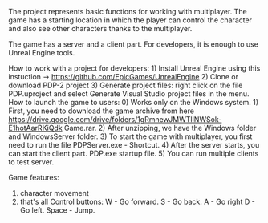 The project represents basic functions for working with multiplayer. The game has a starting location in which the player can control the character 
and also see other characters thanks to the multiplayer. 

The game has a server and a client part. For developers, it is enough to use Unreal Engine tools.

How to work with a project for developers:
    1) Install Unreal Engine using this instuction -> https://github.com/EpicGames/UnrealEngine
    2) Clone or download PDP-2 project
    3) Generate project files: right click on the file PDP.uproject and select Generate Visual Studio project files in the menu.
How to launch the game to users:
    0) Works only on the Windows system.
    1) First, you need to download the game archive from here https://drive.google.com/drive/folders/1gRmnewJMWTIlNWSok-E1hotAarRKiQdk Game.rar.
    2) After unzipping, we have the Windows folder and WindowsServer folder.
    3) To start the game with multiplayer, you first need to run the file PDPServer.exe - Shortcut.
    4) After the server starts, you can start the client part. PDP.exe startup file.
    5) You can run multiple clients to test server.
    
Game features:
1) character movement
2) that's all
Control buttons:
W - Go forward.
S - Go back.
A - Go right
D - Go left.
Space - Jump.
